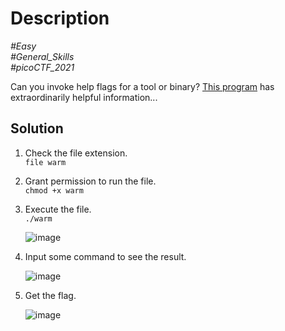# Description

_#Easy_<br>
_#General_Skills_<br>
_#picoCTF_2021_<br>

Can you invoke help flags for a tool or binary? [This program](Wave-a-flag) has extraordinarily helpful information...

## Solution

1. Check the file extension.<br>
   `file warm`
2. Grant permission to run the file.<br>
   `chmod +x warm`
3. Execute the file.<br>
   `./warm`

   ![image](https://github.com/user-attachments/assets/0dd5a7af-3166-492f-8bca-4d6b82abfb2e)

4. Input some command to see the result.

   ![image](https://github.com/user-attachments/assets/831c607a-2d7a-4d02-a9c8-24092ad0e692)

5. Get the flag.

   ![image](https://github.com/user-attachments/assets/81e418a6-61e2-41c3-a6a0-b7d5fb7f1363)
